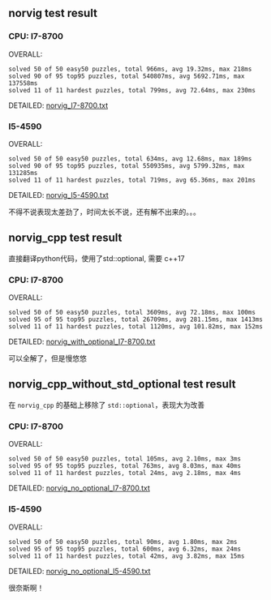 

## norvig test result

### CPU: I7-8700

OVERALL: 

```
solved 50 of 50 easy50 puzzles, total 966ms, avg 19.32ms, max 218ms
solved 90 of 95 top95 puzzles, total 540807ms, avg 5692.71ms, max 137558ms
solved 11 of 11 hardest puzzles, total 799ms, avg 72.64ms, max 230ms
```
DETAILED: [norvig_I7-8700.txt](./norvig_I7-8700.txt)

### I5-4590

OVERALL: 

```
solved 50 of 50 easy50 puzzles, total 634ms, avg 12.68ms, max 189ms
solved 90 of 95 top95 puzzles, total 550935ms, avg 5799.32ms, max 131285ms
solved 11 of 11 hardest puzzles, total 719ms, avg 65.36ms, max 201ms
```

DETAILED: [norvig_I5-4590.txt](./norvig_I5-4590.txt)


不得不说表现太差劲了，时间太长不说，还有解不出来的。。。

## norvig_cpp test result

直接翻译python代码，使用了std::optional, 需要 c++17

### CPU: I7-8700

OVERALL:

```
solved 50 of 50 easy50 puzzles, total 3609ms, avg 72.18ms, max 100ms
solved 95 of 95 top95 puzzles, total 26709ms, avg 281.15ms, max 1413ms
solved 11 of 11 hardest puzzles, total 1120ms, avg 101.82ms, max 152ms
```

DETAILED: [norvig_with_optional_I7-8700.txt](./norvig_with_optional_I7-8700.txt)

可以全解了，但是慢悠悠

## norvig_cpp_without_std_optional test result

在 `norvig_cpp` 的基础上移除了 `std::optional`，表现大为改善

### CPU: I7-8700

OVERALL: 

```
solved 50 of 50 easy50 puzzles, total 105ms, avg 2.10ms, max 3ms
solved 95 of 95 top95 puzzles, total 763ms, avg 8.03ms, max 40ms
solved 11 of 11 hardest puzzles, total 24ms, avg 2.18ms, max 4ms
```
DETAILED: [norvig_no_optional_I7-8700.txt](./norvig_no_optional_I7-8700.txt)

### I5-4590

OVERALL: 

```
solved 50 of 50 easy50 puzzles, total 90ms, avg 1.80ms, max 2ms
solved 95 of 95 top95 puzzles, total 600ms, avg 6.32ms, max 24ms
solved 11 of 11 hardest puzzles, total 42ms, avg 3.82ms, max 15ms
```

DETAILED: [norvig_no_optional_I5-4590.txt](./norvig_no_optional_I5-4590.txt)

很奈斯啊！